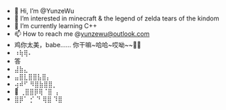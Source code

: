 - 👋 Hi, I’m @YunzeWu
- 👀 I’m interested in minecraft & the legend of zelda tears of the kindom
- 🌱 I’m currently learning C++
- 📫 How to reach me @yunzewu@outlook.com
- 鸡你太美，babe…… 你干嘛~哈哈~哎呦~~🏀🐔
- ⠰⢷⢿⠄
-   答
-  ⣼⣷⣄
-  ⣤⣿⣇⣿⣿⣧⣿⡄
-  ⢴⠾⠋ ⠻⣿⣷⣿⣿⡀
-  🏀 ⢀⣿⣿⡿⢿⠈⣿ ⢠
-  ⣿⡿⠁ ⡊ ⠙ ⢿⣿ ⠹⣿

<!---
YunzeWu/YunzeWu is a ✨ special ✨ repository because its `README.md` (this file) appears on your GitHub profile.
You can click the Preview link to take a look at your changes.
--->
